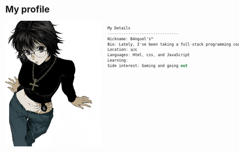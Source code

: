 # My profile

<div style="display: flex; align-items: flex-start;">

  <!-- Imagem à esquerda -->
  
<img align="left" src="github molier.png" width="300px" style="border: none;"/>
  

  <!-- Código C# à direita -->
  <div style="flex: 2; padding-left: 20px;">
  
  ```csharp
  My Details
  -------------------------------
  Nickname: B4nguel's™
  Bio: Lately, I've been taking a full-stack programming course. I enjoy working with graphic design, and I've been looking for small jobs recently.
  Location: 🇧🇷
  Languages: Html, css, and JavaScript
  Learning: 
  Side interest: Gaming and going out
```
